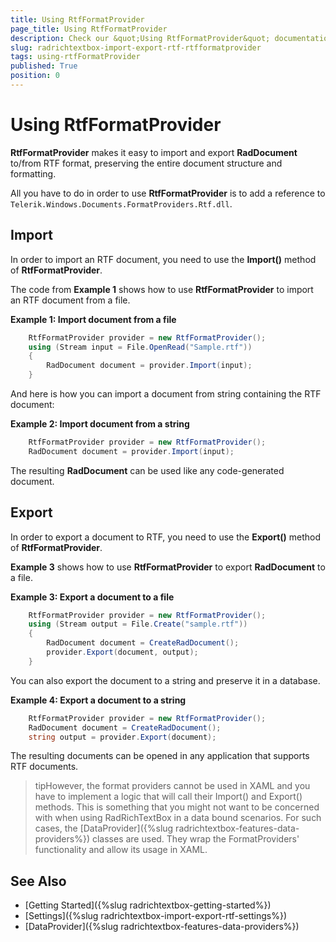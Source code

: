 ```yaml
---
title: Using RtfFormatProvider
page_title: Using RtfFormatProvider
description: Check our &quot;Using RtfFormatProvider&quot; documentation article for the RadRichTextBox {{ site.framework_name }} control.
slug: radrichtextbox-import-export-rtf-rtfformatprovider
tags: using-rtfFormatProvider
published: True
position: 0
---
```


# Using RtfFormatProvider

__RtfFormatProvider__ makes it easy to import and export __RadDocument__ to/from RTF format, preserving the entire document structure and formatting.
      

All you have to do in order to use __RtfFormatProvider__ is to add a reference to `Telerik.Windows.Documents.FormatProviders.Rtf.dll`.
  
## Import

In order to import an RTF document, you need to use the __Import()__ method of __RtfFormatProvider__.
    
The code from __Example 1__ shows how to use __RtfFormatProvider__ to import an RTF document from a file.
     
__Example 1: Import document from a file__

```C#
    RtfFormatProvider provider = new RtfFormatProvider();
    using (Stream input = File.OpenRead("Sample.rtf"))
    {
        RadDocument document = provider.Import(input);
    }
```

And here is how you can import a document from string containing the RTF document:

__Example 2: Import document from a string__

```C#
    RtfFormatProvider provider = new RtfFormatProvider();
    RadDocument document = provider.Import(input);
```

The resulting __RadDocument__ can be used like any code-generated document.
 
## Export

In order to export a document to RTF, you need to use the __Export()__ method of __RtfFormatProvider__.
        
__Example 3__ shows how to use __RtfFormatProvider__ to export __RadDocument__ to a file.

__Example 3: Export a document to a file__

```C#
    RtfFormatProvider provider = new RtfFormatProvider();
    using (Stream output = File.Create("sample.rtf"))
    {
        RadDocument document = CreateRadDocument();
        provider.Export(document, output);
    }
```

You can also export the document to a string and preserve it in a database.

__Example 4: Export a document to a string__

```C#
    RtfFormatProvider provider = new RtfFormatProvider();
    RadDocument document = CreateRadDocument();
    string output = provider.Export(document);
```

The resulting documents can be opened in any application that supports RTF documents.

>tipHowever, the format providers cannot be used in XAML and you have to implement a logic that will call their Import() and Export() methods. This is something that you might not want to be concerned with when using RadRichTextBox in a data bound scenarios. For such cases, the [DataProvider]({%slug radrichtextbox-features-data-providers%}) classes are used. They wrap the FormatProviders' functionality and allow its usage in XAML.

## See Also

 * [Getting Started]({%slug radrichtextbox-getting-started%})
 * [Settings]({%slug radrichtextbox-import-export-rtf-settings%})
 * [DataProvider]({%slug radrichtextbox-features-data-providers%})

